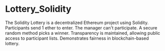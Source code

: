 # Lottery_Solidity
The Solidity Lottery is a decentralized Ethereum project using Solidity. Participants send 1 ether to enter. The manager can't participate. A secure random method picks a winner. Transparency is maintained, allowing public access to participant lists. Demonstrates fairness in blockchain-based lottery.
